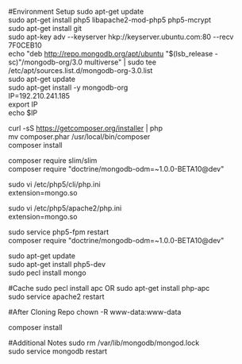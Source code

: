 #Environment Setup
sudo apt-get update  
sudo apt-get install php5 libapache2-mod-php5 php5-mcrypt  
sudo apt-get install git  
sudo apt-key adv --keyserver hkp://keyserver.ubuntu.com:80 --recv 7F0CEB10  
echo "deb http://repo.mongodb.org/apt/ubuntu "$(lsb_release -sc)"/mongodb-org/3.0 multiverse" | sudo tee /etc/apt/sources.list.d/mongodb-org-3.0.list   
sudo apt-get update  
sudo apt-get install -y mongodb-org  
IP=192.210.241.185  
export IP  
echo $IP  

curl -sS https://getcomposer.org/installer | php  
mv composer.phar /usr/local/bin/composer  
composer install  

composer require slim/slim  
composer require "doctrine/mongodb-odm=~1.0.0-BETA10@dev"  

sudo vi /etc/php5/cli/php.ini  
    extension=mongo.so  

sudo vi /etc/php5/apache2/php.ini  
    extension=mongo.so  

sudo service php5-fpm restart  
composer require "doctrine/mongodb-odm=~1.0.0-BETA10@dev"  


sudo apt-get update  
sudo apt-get install php5-dev  
sudo pecl install mongo  

#Cache
sudo pecl install apc OR sudo apt-get install php-apc  
sudo service apache2 restart  

#After Cloning Repo
chown -R www-data:www-data  

composer install 

#Additional Notes
sudo rm /var/lib/mongodb/mongod.lock    
sudo service mongodb restart    
 
